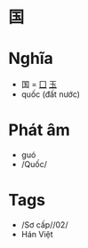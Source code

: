 # 国

# Nghĩa
* 国 = [囗](囗.md) [玉](玉.md)
* quốc (đất nước)

# Phát âm
* guó
*  /Quốc/

# Tags
* /Sơ cấp//02/
*  Hán Việt

